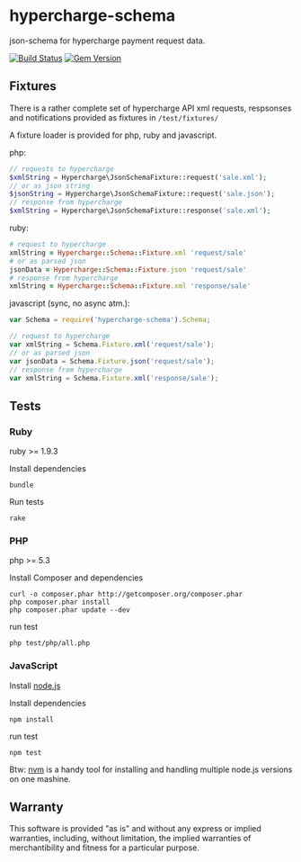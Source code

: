 # hypercharge-schema

json-schema for hypercharge payment request data.

[![Build Status](https://travis-ci.org/hypercharge/hypercharge-schema.png?branch=master)](https://travis-ci.org/hypercharge/hypercharge-schema)
[![Gem Version](https://badge.fury.io/rb/hypercharge-schema.png)](http://badge.fury.io/rb/hypercharge-schema)

## Fixtures

There is a rather complete set of hypercharge API xml requests, respsonses and notifications provided as fixtures in ```/test/fixtures/```

A fixture loader is provided for php, ruby and javascript.

php:
```php
// requests to hypercharge
$xmlString = Hypercharge\JsonSchemaFixture::request('sale.xml');
// or as json string
$jsonString = Hypercharge\JsonSchemaFixture::request('sale.json');
// response from hypercharge
$xmlString = Hypercharge\JsonSchemaFixture::response('sale.xml');
```

ruby:
```ruby
# request to hypercharge
xmlString = Hypercharge::Schema::Fixture.xml 'request/sale'
# or as parsed json
jsonData = Hypercharge::Schema::Fixture.json 'request/sale'
# response from hypercharge
xmlString = Hypercharge::Schema::Fixture.xml 'response/sale'
```

javascript (sync, no async atm.):
```javascript
var Schema = require('hypercharge-schema').Schema;

// request to hypercharge
var xmlString = Schema.Fixture.xml('request/sale');
// or as parsed json
var jsonData = Schema.Fixture.json('request/sale');
// response from hypercharge
var xmlString = Schema.Fixture.xml('response/sale');
```

## Tests

### Ruby

ruby >= 1.9.3

Install dependencies

	bundle

Run tests

	rake

### PHP

php >= 5.3

Install Composer and dependencies

	curl -o composer.phar http://getcomposer.org/composer.phar
	php composer.phar install
	php composer.phar update --dev

run test

	php test/php/all.php

### JavaScript

Install [node.js](http://nodejs.org/)

Install dependencies

	npm install

run test

	npm test

Btw: [nvm](https://github.com/creationix/nvm) is a handy tool for installing and handling multiple node.js versions on one mashine.

## Warranty

This software is provided "as is" and without any express or implied warranties, including, without limitation, the implied warranties of merchantibility and fitness for a particular purpose.